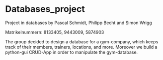 # Databases_project
Project in databases by Pascal Schmidt, Philipp Becht and Simon Wrigg

Matrikelnummern: 8133405, 9443009, 5874903

The group decided to design a database for a gym-company, which keeps track of their members, trainers, locations, and more. Moreover we build a python-gui CRUD-App in order to manipulate the gym-database.
